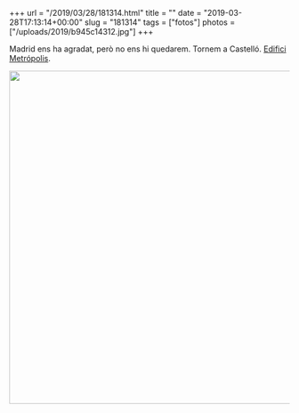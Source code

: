 +++
url = "/2019/03/28/181314.html"
title = ""
date = "2019-03-28T17:13:14+00:00"
slug = "181314"
tags = ["fotos"]
photos = ["/uploads/2019/b945c14312.jpg"]
+++

Madrid ens ha agradat, però no ens hi quedarem. Tornem a Castelló. [Edifici Metrópolis](https://es.wikipedia.org/wiki/Edificio_Metr%C3%B3polis).

<img src="/uploads/2019/b945c14312.jpg" width="600" height="600" alt="" />

